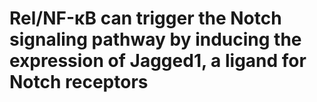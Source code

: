 # Rel/NF-κB can trigger the Notch signaling pathway by inducing the expression of Jagged1, a ligand for Notch receptors

